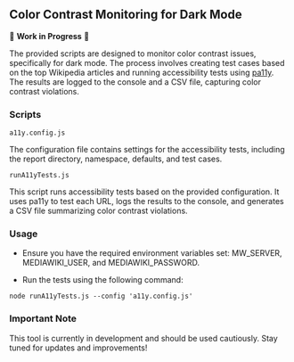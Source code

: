 ## Color Contrast Monitoring for Dark Mode
🚨 **Work in Progress** 🚨

The provided scripts are designed to monitor color contrast issues, specifically for dark mode. The process involves creating test cases based on the top Wikipedia articles and running accessibility tests using [pa11y](https://github.com/pa11y/pa11y-ci). The results are logged to the console and a CSV file, capturing color contrast violations.

### Scripts

`a11y.config.js`

The configuration file contains settings for the accessibility tests, including the report directory, namespace, defaults, and test cases.

`runA11yTests.js`

This script runs accessibility tests based on the provided configuration. It uses pa11y to test each URL, logs the results to the console, and generates a CSV file summarizing color contrast violations.

### Usage
* Ensure you have the required environment variables set: MW_SERVER, MEDIAWIKI_USER, and MEDIAWIKI_PASSWORD.

* Run the tests using the following command:

```
node runA11yTests.js --config 'a11y.config.js'
```

### Important Note
This tool is currently in development and should be used cautiously. Stay tuned for updates and improvements!
